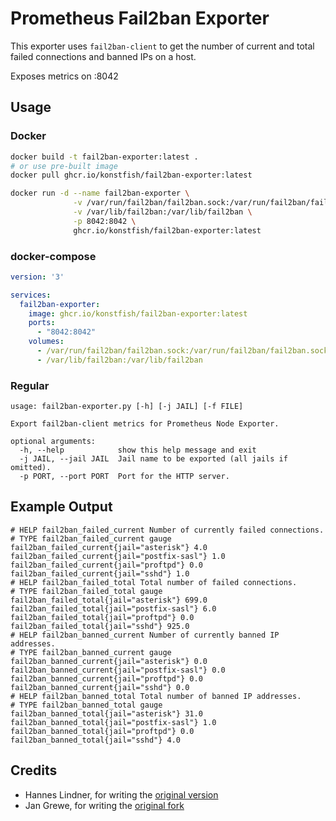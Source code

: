 # Prometheus Fail2ban Exporter
This exporter uses `fail2ban-client` to get the number of current and total failed connections and banned IPs on a host.

Exposes metrics on :8042
 
## Usage
### Docker
```bash
docker build -t fail2ban-exporter:latest .
# or use pre-built image
docker pull ghcr.io/konstfish/fail2ban-exporter:latest

docker run -d --name fail2ban-exporter \
              -v /var/run/fail2ban/fail2ban.sock:/var/run/fail2ban/fail2ban.sock \
              -v /var/lib/fail2ban:/var/lib/fail2ban \
              -p 8042:8042 \
              ghcr.io/konstfish/fail2ban-exporter:latest
```

### docker-compose
```yaml
version: '3'

services:
  fail2ban-exporter:
    image: ghcr.io/konstfish/fail2ban-exporter:latest
    ports:
      - "8042:8042"
    volumes:
      - /var/run/fail2ban/fail2ban.sock:/var/run/fail2ban/fail2ban.sock
      - /var/lib/fail2ban:/var/lib/fail2ban
```

### Regular
```
usage: fail2ban-exporter.py [-h] [-j JAIL] [-f FILE]

Export fail2ban-client metrics for Prometheus Node Exporter.

optional arguments:
  -h, --help            show this help message and exit
  -j JAIL, --jail JAIL  Jail name to be exported (all jails if omitted).
  -p PORT, --port PORT  Port for the HTTP server.
```

## Example Output
```
# HELP fail2ban_failed_current Number of currently failed connections.
# TYPE fail2ban_failed_current gauge
fail2ban_failed_current{jail="asterisk"} 4.0
fail2ban_failed_current{jail="postfix-sasl"} 1.0
fail2ban_failed_current{jail="proftpd"} 0.0
fail2ban_failed_current{jail="sshd"} 1.0
# HELP fail2ban_failed_total Total number of failed connections.
# TYPE fail2ban_failed_total gauge
fail2ban_failed_total{jail="asterisk"} 699.0
fail2ban_failed_total{jail="postfix-sasl"} 6.0
fail2ban_failed_total{jail="proftpd"} 0.0
fail2ban_failed_total{jail="sshd"} 925.0
# HELP fail2ban_banned_current Number of currently banned IP addresses.
# TYPE fail2ban_banned_current gauge
fail2ban_banned_current{jail="asterisk"} 0.0
fail2ban_banned_current{jail="postfix-sasl"} 0.0
fail2ban_banned_current{jail="proftpd"} 0.0
fail2ban_banned_current{jail="sshd"} 0.0
# HELP fail2ban_banned_total Total number of banned IP addresses.
# TYPE fail2ban_banned_total gauge
fail2ban_banned_total{jail="asterisk"} 31.0
fail2ban_banned_total{jail="postfix-sasl"} 1.0
fail2ban_banned_total{jail="proftpd"} 0.0
fail2ban_banned_total{jail="sshd"} 4.0
```

## Credits
* Hannes Lindner, for writing the [original version](https://github.com/HannesLindner/fail2ban-export)
* Jan Grewe, for writing the [original fork](https://github.com/jangrewe/prometheus-fail2ban-exporter)
